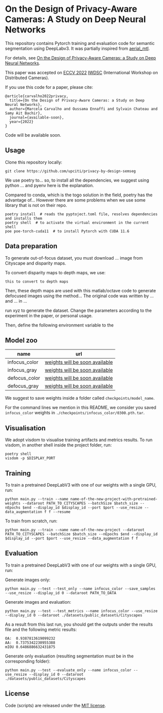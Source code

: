 # On the Design of Privacy-Aware Cameras: A Study on Deep Neural Networks

This repository contains Pytorch training and evaluation code for semantic segmentation using DeepLabv3. It was partially inspired from [aerial_mtl][mtl-github].

For details, see [On the Design of Privacy-Aware Cameras: a Study on Deep Neural Networks][arxiv-paper].

This paper was accepted on [ECCV 2022][eccv2022] [IWDSC][iwdsc] (International Workshop on Distributed Cameras).

If you use this code for a paper, please cite: 

```shell
@article{carvalho2022privacy,
  title={On the Design of Privacy-Aware Cameras: a Study on Deep Neural Networks},
  author={Marcela Carvalho and Oussama Ennaffi and Sylvain Chateau and Samy Ait Bachir},
  journal={available-soon},
  year={2022}
}
```
Code will be available soon.

## Usage
Clone this repository locally:
```shell
git clone https://github.com/upciti/privacy-by-design-semseg
```

We use poetry to... so, to install all the dependencies, we suggest using python ... and pyenv here is the explanation.

Compared to conda, which is the togo solution in the field, poetry has the advantage of... However there are some problems when we use some library that is not on their repo.

```shell
poetry install  # reads the pyptoject.toml file, resolves dependencies and installs them
poetry shell  # to activate the virtual environment in the current shell
poe poe-torch-cuda11  # to install Pytorch with CUDA 11.6
```

## Data preparation
To generate out-of-focus dataset, you must download ... image from Cityscape and disparity maps.

To convert disparity maps to depth maps, we use:

```shell
this to convert to depth maps
```

Then, these depth maps are used with this matlab/octave code to generate defocused images using the method... The original code was written by ... and ... in ...

run xyz to generate the dataset. Change the parameters according to the experiment in the paper, or personal usage.

Then, define the following environment variable to the 

## Model zoo

| name               | url |
|--------------------| --- |
| infocus_color      | [weights will be soon available][model-link] |
| infocus_gray       | [weights will be soon available][model-link] |
| defocus_color      | [weights will be soon available][model-link] |
| defocus_gray       | [weights will be soon available][model-link] |

We suggest to save weights inside a folder called ```checkpoints/model_name```.

For the command lines we mention in this README, we consider you saved ```infocus_color``` weights in ```./checkpoints/infocus_color/0300.pth.tar```.


## Visualisation
We adopt visdom to visualise training artifacts and metrics results. To run visdom, in another shell inside the project folder, run:

```shell
poetry shell
visdom -p $DISPLAY_PORT
```


## Training
To train a pretrained DeepLabV3 with one of our weights with a single GPU, run: 

```shell
python main.py --train --name name-of-the-new-project-with-pretrained-weights --dataroot PATH_TO_CITYSCAPES --batchSize $batch_size --nEpochs $end --display_id $display_id --port $port --use_resize --data_augmentation f f --resume
```

To train from scratch, run:

```shell
python main.py --train --name name-of-the-new-project --dataroot PATH_TO_CITYSCAPES --batchSize $batch_size --nEpochs $end --display_id $display_id --port $port --use_resize --data_augmentation f f 
```


## Evaluation
To train a pretrained DeepLabV3 with one of our weights with a single GPU, run: 

Generate images only:
```shell
python main.py --test --test_only --name infocus_color --save_samples --use_resize --display_id 0 --dataroot PATH_TO_DATA
```


Generate images and evaluation:
```shell
python main.py --test --test_metrics --name infocus_color --use_resize --display_id 0 --dataroot ./datasets/public_datasets/Cityscapes
```

As a result from this last run, you should get the outputs under the results file and the following metric results:
```
OA:  0.9387813619099232
AA:  0.7375342230955388
mIOU 0.6486886632431875
```

Generate only evaluation (resulting segmentation must be in the corresponding folder):
```shell
python main.py --test --evaluate_only --name infocus_color --use_resize --display_id 0 --dataroot ./datasets/public_datasets/Cityscapes
```

## License
Code (scripts) are released under the [MIT license][license].

[//]: # (References)

[mtl-github]: https://github.com/marcelampc/aerial_mtl
[iwdsc]: https://iwdsc.github.io/
[eccv2022]: https://eccv2022.ecva.net/
[arxiv-paper]: https://arxiv.org/list/cs.CV/recent
[model-link]: broken
[license]: LICENSE
